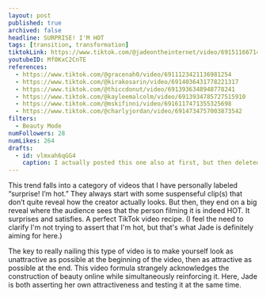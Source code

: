 ```yaml
---
layout: post
published: true
archived: false
headline: SURPRISE! I'M HOT
tags: [transition, transformation]
tiktokLink: https://www.tiktok.com/@jadeontheinternet/video/6915116671439064326
youtubeID: Mf0KxC2CnTE
references:
  - https://www.tiktok.com/@gracenah0/video/6911123421136981254
  - https://www.tiktok.com/@kirakosarin/video/6914036431778221317
  - https://www.tiktok.com/@thiccdonut/video/6913936348948778241
  - https://www.tiktok.com/@kayleemalcolm/video/6913934785727515910
  - https://www.tiktok.com/@mskifinni/video/6916117471355325698
  - https://www.tiktok.com/@charlyjordan/video/6914734757003873542
filters:
  - Beauty Mode
numFollowers: 28
numLikes: 264
drafts:
  - id: vlmxah6qGG4
    caption: I actually posted this one also at first, but then deleted because the other was getting more views.
---
```


This trend falls into a category of videos that I have personally labeled “surprise! I’m hot.” They always start with some suspenseful clip(s) that don’t quite reveal how the creator actually looks. But then, they end on a big reveal where the audience sees that the person filming it is indeed HOT. It surprises and satisfies. A perfect TikTok video recipe. (I feel the need to clarify I'm not trying to assert that I'm hot, but that's what Jade is definitely aiming for here.)

The key to really nailing this type of video is to make yourself look as unattractive as possible at the beginning of the video, then as attractive as possible at the end. This video formula strangely acknowledges the construction of beauty online while simultaneously reinforcing it. Here, Jade is both asserting her own attractiveness and testing it at the same time.
